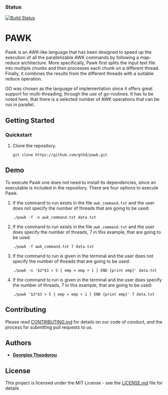### Status
[![Build Status](https://travis-ci.com/gthd/pawk.svg?branch=dev)](https://travis-ci.com/gthd/pawk?branch=dev)

# PAWK
Pawk is an AWK-like language that has been designed to speed up the execution of
all the parallelizable AWK commands by following a map-reduce architecture. More
specifically, Pawk first splits the input text file into multiple chunks and then
processes each chunk on a different thread. Finally, it combines the results from
the different threads with a suitable reduce operation.

GO was chosen as the language of implementation since it offers great support
for multi-threading, through the use of go-routines. It has to be noted here,
that there is a selected number of AWK operations that can be run in parallel.

## Getting Started

### Quickstart

1.  Clone the repository.

    ```
    git clone https://github.com/gthd/pawk.git
    ```

## Demo

To execute Pawk one does not need to install its dependencies, since an executable
is included in the repository. There are four options to execute Pawk.

1. If the command to run exists in the file `awk_command.txt` and the user does
  not specify the number of threads that are going to be used:

    `./pawk -f -n awk_command.txt data.txt`

2. If the command to run exists in the file `awk_command.txt` and the user does
  specify the number of threads, 7 in this example, that are going to be used:

    `./pawk -f awk_command.txt 7 data.txt`

3. If the command to run is given in the terminal and the user does not specify
  the number of threads that are going to be used:

    `./pawk -n '$2*$3 > 5 { emp = emp + 1 } END {print emp}' data.txt`

4. If the command to run is given in the terminal and the user does specify
  the number of threads, 7 in this example, that are going to be used:

    `./pawk '$2*$3 > 5 { emp = emp + 1 } END {print emp}' 7 data.txt`

## Contributing

Please read [CONTRIBUTING.md](Contributing.md) for details on our code of conduct, and the process for submitting pull requests to us.

## Authors

* [**Georgios Theodorou**](https://github.com/gthd)

## License

This project is licensed under the MIT License - see the [LICENSE.md](LICENSE.md) file for details
